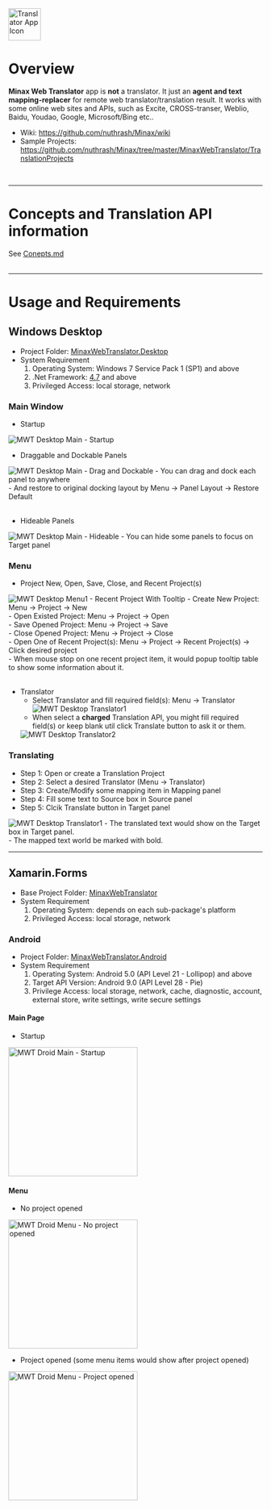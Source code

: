 ﻿<img src="../Assets/Images/Translator.png" width="64" title="Translator App Icon">

# Overview
**Minax Web Translator** app is **not** a translator. It just an **agent and text mapping-replacer** for remote web translator/translation result.
It works with some online web sites and APIs, such as Excite, CROSS-transer, Weblio, Baidu, Youdao, Google, Microsoft/Bing etc..

- Wiki: https://github.com/nuthrash/Minax/wiki
- Sample Projects: https://github.com/nuthrash/Minax/tree/master/MinaxWebTranslator/TranslationProjects

<br />

---

# Concepts and Translation API information
See [Conepts.md](./Concepts.md)
<br />
<br />

---

# Usage and Requirements
## Windows Desktop
- Project Folder: [MinaxWebTranslator.Desktop](https://github.com/nuthrash/Minax/tree/master/MinaxWebTranslator/MinaxWebTranslator.Desktop)
- System Requirement
  1. Operating System: Windows 7 Service Pack 1 (SP1) and above
  2. .Net Framework: [4.7](https://dotnet.microsoft.com/download/dotnet-framework/net47) and above
  3. Privileged Access: local storage, network

### Main Window

- Startup
<img src="../Assets/Images/ScreenShots/MWT-WinDesktop-Main1.jpg" title="MWT Desktop Main - Startup">

- Draggable and Dockable Panels
<img src="../Assets/Images/ScreenShots/MWT-WinDesktop-Main2-Dockable.jpg" title="MWT Desktop Main - Drag and Dockable">
  - You can drag and dock each panel to anywhere <br />
  - And restore to original docking layout by Menu -> Panel Layout -> Restore Default  
<br />
<br />

- Hideable Panels
<img src="../Assets/Images/ScreenShots/MWT-WinDesktop-Main3-Hidable.jpg" title="MWT Desktop Main - Hideable">
  - You can hide some panels to focus on Target panel

### Menu
- Project New, Open, Save, Close, and Recent Project(s)
<img src="../Assets/Images/ScreenShots/MWT-WinDesktop-Menu1-RecentProjectWithTooltip.jpg" title="MWT Desktop Menu1 - Recent Project With Tooltip">
  - Create New Project: Menu -> Project -> New <br />
  - Open Existed Project: Menu -> Project -> Open <br />
  - Save Opened Project: Menu -> Project -> Save <br />
  - Close Opened Project: Menu -> Project -> Close <br />
  - Open One of Recent Project(s): Menu -> Project -> Recent Project(s) -> Click desired project <br />
    - When mouse stop on one recent project item, it would popup tooltip table to show some information about it. <br />
<br />

- Translator
  - Select Translator and fill required field(s): Menu -> Translator
  <img src="../Assets/Images/ScreenShots/MWT-WinDesktop-Translator1.jpg" title="MWT Desktop Translator1"> <br />
  - When select a **charged** Translation API, you might fill required field(s) or keep blank util click Translate button to ask it or them.
  <img src="../Assets/Images/ScreenShots/MWT-WinDesktop-Translator2.jpg" title="MWT Desktop Translator2">


### Translating
- Step 1: Open or create a Translation Project
- Step 2: Select a desired Translator (Menu -> Translator)
- Step 3: Create/Modify some mapping item in Mapping panel
- Step 4: Fill some text to Source box in Source panel
- Step 5: Clcik Translate button in Target panel
<img src="../Assets/Images/ScreenShots/MWT-WinDesktop-Target3-note.jpg" title="MWT Desktop Translator1">
  - The translated text would show on the Target box in Target panel. <br />
  - The mapped text world be marked with bold.  
  <br />

---

## Xamarin.Forms
- Base Project Folder: [MinaxWebTranslator](https://github.com/nuthrash/Minax/tree/master/MinaxWebTranslator/MinaxWebTranslator)
- System Requirement
  1. Operating System: depends on each sub-package's platform
  2. Privileged Access: local storage, network


### Android
- Project Folder: [MinaxWebTranslator.Android](https://github.com/nuthrash/Minax/tree/master/MinaxWebTranslator/MinaxWebTranslator.Android)
- System Requirement
  1. Operating System: Android 5.0 (API Level 21 - Lollipop) and above
  2. Target API Version: Android 9.0 (API Level 28 - Pie)
  3. Privilege Access: local storage, network, cache, diagnostic, account, external store, write settings, write secure settings

#### Main Page
- Startup

<img src="../Assets/Images/ScreenShots/MWT-Droid-Main.png" width="256 " title="MWT Droid Main - Startup">

#### Menu
- No project opened
<img src="../Assets/Images/ScreenShots/MWT-Droid-Menu1.png" width="256 " title="MWT Droid Menu - No project opened">

- Project opened (some menu items would show after project opened)
<img src="../Assets/Images/ScreenShots/MWT-Droid-Menu2.png" width="256 " title="MWT Droid Menu - Project opened">



